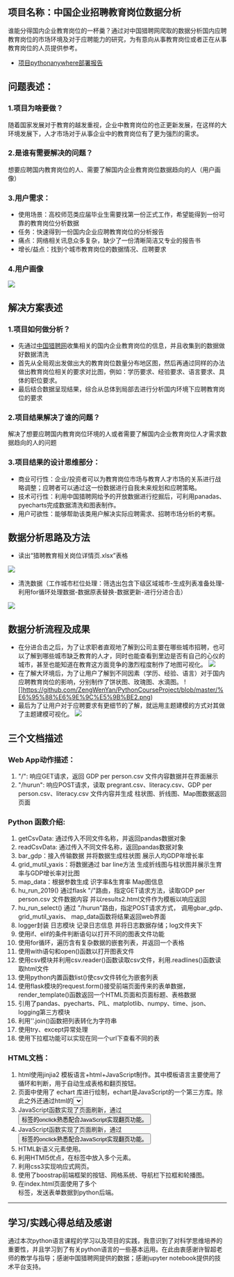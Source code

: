 ## 项目名称：中国企业招聘教育岗位数据分析
谁能分得国内企业教育岗位的一杯羹？通过对中国猎聘网爬取的数据分析国内应聘教育岗位的市场环境及对于应聘能力的研究，为有意向从事教育岗位或者正在从事教育岗位的人员提供参考。
* [项目pythonanywhere部署报告](http://littlelucaszy.pythonanywhere.com/)

## 问题表述：
### 1.项目为啥要做？
随着国家发展对于教育的越发重视，企业中教育岗位的也正更新发展，在这样的大环境发展下，人才市场对于从事企业中的教育岗位有了更为强烈的需求。
### 2.是谁有需要解决的问题？
想要应聘国内教育岗位的人、需要了解国内企业教育岗位数据趋向的人（用户画像）
### 3.用户需求：
* 使用场景：高校师范类应届毕业生需要找第一份正式工作，希望能得到一份可靠的教育岗位分析数据
* 任务：快速得到一份国内企业应聘教育岗位的分析报告
* 痛点：网络相关讯息众多复杂，缺少了一份清晰简洁又专业的报告书
* 增长/益点：找到个城市教育岗位的数据情况、应聘要求
### 4.用户画像
![](https://github.com/ZengWenYan/PythonCourseProject/blob/master/%E7%94%A8%E6%88%B7%E7%94%BB%E5%83%8F.png)

## 解决方案表述
### 1.项目如何做分析？
* 先通过[中国猎聘网](https://www.liepin.com/city-gz/zhaopin/?init=1)收集相关的国内企业教育岗位的信息，并且收集到的数据做好数据清洗
* 首先从全局观出发做出大的教育岗位数量分布地区图，然后再通过同样的办法做出教育岗位相关的要求对比图，例如：学历要求、经验要求、语言要求、具体的职位要求。
* 最后结合数据呈现结果，综合从总体到局部去进行分析国内环境下应聘教育岗位的要求
### 2.项目结果解决了谁的问题？
解决了想要应聘国内教育岗位环境的人或者需要了解国内企业教育岗位人才需求数据趋向的人的问题
### 3.项目结果的设计思维部分：
* 商业可行性：企业/投资者可以为教育岗位市场与教育人才市场的关系进行战略调整；应聘者可以通过这一份数据进行自我未来规划和应聘策略。
* 技术可行性：利用中国猎聘网给予的开放数据进行挖掘后，可利用panadas、pyecharts完成数据清洗和图表制作。
* 用户可欲性：能够帮助该类用户解决实际应聘需求、招聘市场分析的考察。 

## 数据分析思路及方法
* 读出“猎聘教育相关岗位详情页.xlsx”表格

![](https://github.com/ZengWenYan/PythonCourseProject/blob/master/%E8%AF%BB%E8%A1%A81.png)

* 清洗数据（工作城市栏位处理：筛选出包含下级区域城市-生成列表准备处理-利用for循环处理数据-数据原表替换-数据更新-进行分进合击）

![](https://github.com/ZengWenYan/PythonCourseProject/blob/master/%E6%95%B0%E6%8D%AE%E5%88%86%E6%9E%90%E5%9B%BE.png)

## 数据分析流程及成果
* 在分进合击之后，为了让求职者直观地了解到公司主要在哪些城市招聘，也可以了解到哪些城市缺乏教育的人才，同时也能查看到里边是否有自己的心仪的城市，甚至也能知道在教育这方面竞争的激烈程度制作了地图可视化。
![](https://github.com/ZengWenYan/PythonCourseProject/blob/master/%E6%95%88%E6%9E%9C%E5%9B%BE1.png)
* 在了解大环境后，为了让用户了解到不同因素（学历、经验、语言）对于国内应聘教育岗位的影响，分别制作了饼状图、玫瑰图、水滴图。
![]https://github.com/ZengWenYan/PythonCourseProject/blob/master/%E6%95%88%E6%9E%9C%E5%9B%BE2.png)
* 最后为了让用户对于应聘要求有更细节的了解，就运用主题建模的方式对其做了主题建模可视化。
![](https://github.com/ZengWenYan/PythonCourseProject/blob/master/%E6%95%88%E6%9E%9C%E5%9B%BE3.png)

## 三个文档描述
### Web App动作描述：
1. "/": 响应GET请求，返回 GDP per person.csv 文件内容数据并在界面展示
2. "/hurun": 响应POST请求，读取 pregrant.csv、literacy.csv、GDP per person.csv、literacy.csv 文件内容并生成 柱状图、折线图、Map图数据返回页面
							
### Python 函数介绍:
1. getCsvData: 通过传入不同文件名称，并返回pandas数据对象
2. readCsvData: 通过传入不同文件名称，返回pandas数据对象
3. bar_gdp：接入传输数据 并将数据生成柱状图 展示人均GDP年增长率
4. grid_mutil_yaxis：将数据通过 bar line方法 生成折线图与柱状图并展示生育率与GDP增长率对比图
5. map_data：根据参数生成 识字率&生育率 Map图信息
6. hu_run_2019() 通过flask "/"路由，指定GET请求方法，读取GDP per person.csv 文件数据内容 并以results2.html文件作为模板以响应返回 
7. hu_run_select() 通过 "/hurun"路由，指定POST请求方式， 调用gbar_gdp、 grid_mutil_yaxis、 map_data函数将结果返回web界面
8. logger封装 日志模块 记录日志信息 并将日志数据存储；log文件夹下
9. 使用if、elif的条件判断语句以打开不同的图表文件功能
10. 使用for循环，遍历含有复杂数据的嵌套列表，并返回一个表格
11. 使用with语句和open()函数以打开图表文件
12. 使用csv模块并利用csv.reader()函数读取csv文件，利用.readlines()函数读取html文件
13. 使用python内置函数list()使csv文件转化为嵌套列表
14. 使用flask模块的request.form()接受前端页面传来的表单数据，render_template()函数返回一个HTML页面和页面标题、表格数据
15. 引用了pandas、pyecharts、PIL、matplotlib、numpy、time、json、logging第三方模块
16. 利用''.join()函数把列表转化为字符串
17. 使用try、except异常处理
18. 使用下拉框功能可以实现在同一个url下查看不同的表
	
### HTML文档：
1. html使用jinjia2 模板语言+html+JavaScript制作。其中模板语言主要使用了循环和判断，用于自动生成表格和翻页按钮。
2. 页面中使用了 echart 库进行绘制，echart是JavaScript的一个第三方库。除此之外还通过html的<select>标签的onchange属性配合。
3. JavaScript函数实现了页面刷新，通过<button>标签的onclick熟悉配合JavaScript实现翻页功能。
3. JavaScript函数实现了页面刷新，通过<button>标签的onclick熟悉配合JavaScript实现翻页功能。
4. HTML新语义元素使用。
5. 利用HTMl5优点，在<a>标签中放入多个元素。
6. 利用css3实现响应式网页。
7. 使用了boostrap前端框架的按钮、网格系统、导航栏下拉框和轮播图。
8. 在index.html页面使用了多个<form>标签，发送表单数据到python后端。
	
***

## 学习/实践心得总结及感谢
通过本次python语言课程的学习以及项目的实践，我意识到了对科学思维培养的重要性，并且学习到了有关python语言的一些基本运用。在此由衷感谢许智超老师的教学与指导；感谢中国猎聘网提供的数据；感谢jupyter notebook提供的技术平台支持。
